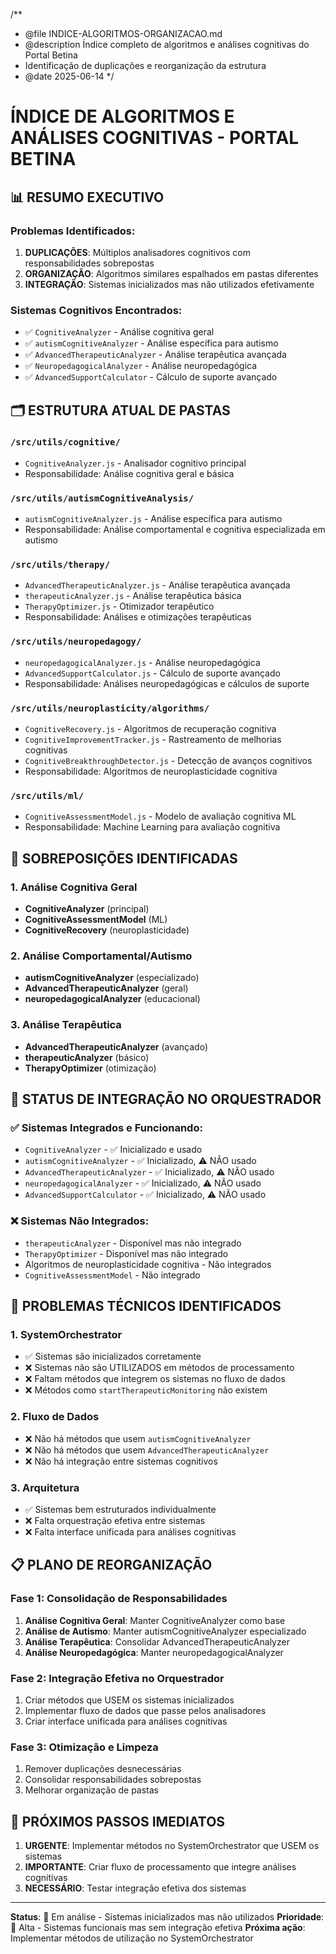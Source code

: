 /**
 * @file INDICE-ALGORITMOS-ORGANIZACAO.md
 * @description Índice completo de algoritmos e análises cognitivas do Portal Betina
 * Identificação de duplicações e reorganização da estrutura
 * @date 2025-06-14
 */

# ÍNDICE DE ALGORITMOS E ANÁLISES COGNITIVAS - PORTAL BETINA

## 📊 RESUMO EXECUTIVO

### Problemas Identificados:
1. **DUPLICAÇÕES**: Múltiplos analisadores cognitivos com responsabilidades sobrepostas
2. **ORGANIZAÇÃO**: Algoritmos similares espalhados em pastas diferentes
3. **INTEGRAÇÃO**: Sistemas inicializados mas não utilizados efetivamente

### Sistemas Cognitivos Encontrados:
- ✅ `CognitiveAnalyzer` - Análise cognitiva geral
- ✅ `autismCognitiveAnalyzer` - Análise específica para autismo
- ✅ `AdvancedTherapeuticAnalyzer` - Análise terapêutica avançada
- ✅ `NeuropedagogicalAnalyzer` - Análise neuropedagógica
- ✅ `AdvancedSupportCalculator` - Cálculo de suporte avançado

## 🗂️ ESTRUTURA ATUAL DE PASTAS

### `/src/utils/cognitive/`
- `CognitiveAnalyzer.js` - Analisador cognitivo principal
- Responsabilidade: Análise cognitiva geral e básica

### `/src/utils/autismCognitiveAnalysis/`
- `autismCognitiveAnalyzer.js` - Análise específica para autismo
- Responsabilidade: Análise comportamental e cognitiva especializada em autismo

### `/src/utils/therapy/`
- `AdvancedTherapeuticAnalyzer.js` - Análise terapêutica avançada
- `therapeuticAnalyzer.js` - Análise terapêutica básica
- `TherapyOptimizer.js` - Otimizador terapêutico
- Responsabilidade: Análises e otimizações terapêuticas

### `/src/utils/neuropedagogy/`
- `neuropedagogicalAnalyzer.js` - Análise neuropedagógica
- `AdvancedSupportCalculator.js` - Cálculo de suporte avançado
- Responsabilidade: Análises neuropedagógicas e cálculos de suporte

### `/src/utils/neuroplasticity/algorithms/`
- `CognitiveRecovery.js` - Algoritmos de recuperação cognitiva
- `CognitiveImprovementTracker.js` - Rastreamento de melhorias cognitivas
- `CognitiveBreakthroughDetector.js` - Detecção de avanços cognitivos
- Responsabilidade: Algoritmos de neuroplasticidade cognitiva

### `/src/utils/ml/`
- `CognitiveAssessmentModel.js` - Modelo de avaliação cognitiva ML
- Responsabilidade: Machine Learning para avaliação cognitiva

## 🔄 SOBREPOSIÇÕES IDENTIFICADAS

### 1. Análise Cognitiva Geral
- **CognitiveAnalyzer** (principal)
- **CognitiveAssessmentModel** (ML)
- **CognitiveRecovery** (neuroplasticidade)

### 2. Análise Comportamental/Autismo
- **autismCognitiveAnalyzer** (especializado)
- **AdvancedTherapeuticAnalyzer** (geral)
- **neuropedagogicalAnalyzer** (educacional)

### 3. Análise Terapêutica
- **AdvancedTherapeuticAnalyzer** (avançado)
- **therapeuticAnalyzer** (básico)
- **TherapyOptimizer** (otimização)

## 🎯 STATUS DE INTEGRAÇÃO NO ORQUESTRADOR

### ✅ Sistemas Integrados e Funcionando:
- `CognitiveAnalyzer` - ✅ Inicializado e usado
- `autismCognitiveAnalyzer` - ✅ Inicializado, ⚠️ NÃO usado
- `AdvancedTherapeuticAnalyzer` - ✅ Inicializado, ⚠️ NÃO usado
- `neuropedagogicalAnalyzer` - ✅ Inicializado, ⚠️ NÃO usado
- `AdvancedSupportCalculator` - ✅ Inicializado, ⚠️ NÃO usado

### ❌ Sistemas Não Integrados:
- `therapeuticAnalyzer` - Disponível mas não integrado
- `TherapyOptimizer` - Disponível mas não integrado
- Algoritmos de neuroplasticidade cognitiva - Não integrados
- `CognitiveAssessmentModel` - Não integrado

## 🔧 PROBLEMAS TÉCNICOS IDENTIFICADOS

### 1. SystemOrchestrator
- ✅ Sistemas são inicializados corretamente
- ❌ Sistemas não são UTILIZADOS em métodos de processamento
- ❌ Faltam métodos que integrem os sistemas no fluxo de dados
- ❌ Métodos como `startTherapeuticMonitoring` não existem

### 2. Fluxo de Dados
- ❌ Não há métodos que usem `autismCognitiveAnalyzer`
- ❌ Não há métodos que usem `AdvancedTherapeuticAnalyzer`
- ❌ Não há integração entre sistemas cognitivos

### 3. Arquitetura
- ✅ Sistemas bem estruturados individualmente
- ❌ Falta orquestração efetiva entre sistemas
- ❌ Falta interface unificada para análises cognitivas

## 📋 PLANO DE REORGANIZAÇÃO

### Fase 1: Consolidação de Responsabilidades
1. **Análise Cognitiva Geral**: Manter CognitiveAnalyzer como base
2. **Análise de Autismo**: Manter autismCognitiveAnalyzer especializado
3. **Análise Terapêutica**: Consolidar AdvancedTherapeuticAnalyzer
4. **Análise Neuropedagógica**: Manter neuropedagogicalAnalyzer

### Fase 2: Integração Efetiva no Orquestrador
1. Criar métodos que USEM os sistemas inicializados
2. Implementar fluxo de dados que passe pelos analisadores
3. Criar interface unificada para análises cognitivas

### Fase 3: Otimização e Limpeza
1. Remover duplicações desnecessárias
2. Consolidar responsabilidades sobrepostas
3. Melhorar organização de pastas

## 🎯 PRÓXIMOS PASSOS IMEDIATOS

1. **URGENTE**: Implementar métodos no SystemOrchestrator que USEM os sistemas
2. **IMPORTANTE**: Criar fluxo de processamento que integre análises cognitivas
3. **NECESSÁRIO**: Testar integração efetiva dos sistemas

---

**Status**: 🔄 Em análise - Sistemas inicializados mas não utilizados
**Prioridade**: 🔴 Alta - Sistemas funcionais mas sem integração efetiva
**Próxima ação**: Implementar métodos de utilização no SystemOrchestrator
